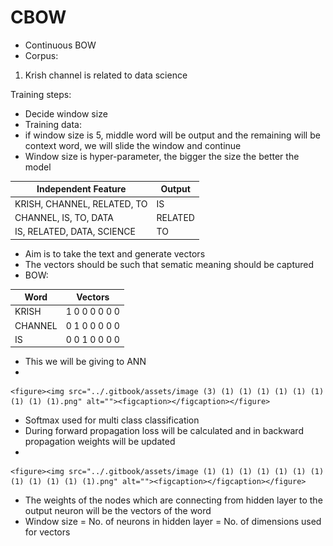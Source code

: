 # CBOW

* Continuous BOW
* Corpus:

1. Krish channel is related to data science

Training steps:

* Decide window size
* Training data:
* if window size is 5, middle word will be output and the remaining will be context word, we will slide the window and continue
* Window size is hyper-parameter, the bigger the size the better the model



| Independent Feature         | Output  |
| --------------------------- | ------- |
| KRISH, CHANNEL, RELATED, TO | IS      |
| CHANNEL, IS, TO, DATA       | RELATED |
| IS, RELATED, DATA, SCIENCE  | TO      |

* Aim is to take the text and generate vectors
* The vectors should be such that sematic meaning should be captured
* BOW:



| Word    | Vectors        |
| ------- | -------------- |
| KRISH   | 1 0 0 0 0 0 0  |
| CHANNEL | 0 1 0 0 0 0 0  |
| IS      | 0 0 1 0 0 0 0  |

* This we will be giving to ANN
*

    <figure><img src="../.gitbook/assets/image (3) (1) (1) (1) (1) (1) (1) (1) (1) (1).png" alt=""><figcaption></figcaption></figure>
* Softmax used for multi class classification
* During forward propagation loss will be calculated and in backward propagation weights will be updated
*

    <figure><img src="../.gitbook/assets/image (1) (1) (1) (1) (1) (1) (1) (1) (1) (1) (1) (1).png" alt=""><figcaption></figcaption></figure>
* The weights of the nodes which are connecting from hidden layer to the output neuron will be the vectors of the word
* Window size = No. of neurons in hidden layer = No. of dimensions used for vectors

